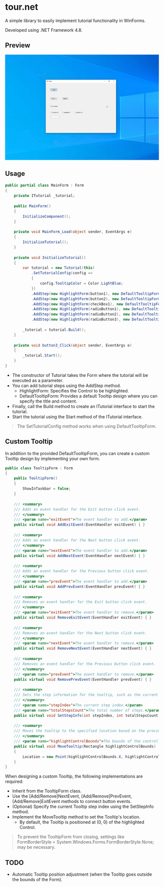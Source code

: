 # tour.net
A simple library to easily implement tutorial functionality in WinForms.

Developed using .NET Framework 4.8.

## Preview
![sample](https://github.com/chanos-dev/tour.net/blob/main/sample.gif?raw=true)

## Usage
```csharp
public partial class MainForm : Form
{
    private ITutorial _tutorial;

    public MainForm()
    {
        InitializeComponent();
    }

    private void MainForm_Load(object sender, EventArgs e)
    {
        InitializeTutorial();
    }

    private void InitializeTutorial()
    {
        var tutorial = new Tutorial(this)
            .SetTutorialConfig(config =>
            {
                config.TooltipColor = Color.LightBlue;
            })
            .AddStep(new HighlightForm(button1), new DefaultTooltipForm("Step 1", "click the button1.", ETooltipPosition.Right))
            .AddStep(new HighlightForm(button2), new DefaultTooltipForm("Step 2", "click the button2.", ETooltipPosition.Right))
            .AddStep(new HighlightForm(checkBox1), new DefaultTooltipForm("Step 3", "check the checkBox1.", ETooltipPosition.Top))
            .AddStep(new HighlightForm(radioButton1), new DefaultTooltipForm("Step 4", "click the radioButton1.", ETooltipPosition.Bottom))
            .AddStep(new HighlightForm(radioButton2), new DefaultTooltipForm("Step 5", "click the radioButton2.", ETooltipPosition.Left))
            .AddStep(new HighlightForm(radioButton3), new DefaultTooltipForm("Step 6", "click the radioButton3.", ETooltipPosition.Right));

        _tutorial = tutorial.Build();
    }

    private void button3_Click(object sender, EventArgs e)
    {
        _tutorial.Start();
    }
}
```

- The constructor of Tutorial takes the Form where the tutorial will be executed as a parameter.
- You can add tutorial steps using the AddStep method.
  - HighlightForm: Specifies the Control to be highlighted.
  - DefaultTooltipForm: Provides a default Tooltip design where you can specify the title and content.
- Finally, call the Build method to create an ITutorial interface to start the tutorial.
- Start the tutorial using the Start method of the ITutorial interface.

> The SetTutorialConfig method works when using DefaultTooltipForm.

## Custom Tooltip
In addition to the provided DefaultTooltipForm, you can create a custom Tooltip design by implementing your own form.

```csharp
public class TooltipForm : Form
{
    public TooltipForm()
    {
        ShowInTaskbar = false;
    }

    /// <summary>
    /// Adds an event handler for the Exit button click event.
    /// </summary>
    /// <param name="exitEvent">The event handler to add.</param>
    public virtual void AddExitEvent(EventHandler exitEvent) { }

    /// <summary>
    /// Adds an event handler for the Next button click event.
    /// </summary>
    /// <param name="nextEvent">The event handler to add.</param>
    public virtual void AddNextEvent(EventHandler nextEvent) { }

    /// <summary>
    /// Adds an event handler for the Previous button click event.
    /// </summary>
    /// <param name="prevEvent">The event handler to add.</param>
    public virtual void AddPrevEvent(EventHandler prevEvent) { }

    /// <summary>
    /// Removes an event handler for the Exit button click event.
    /// </summary>
    /// <param name="exitEvent">The event handler to remove.</param>
    public virtual void RemoveExitEvent(EventHandler exitEvent) { }

    /// <summary>
    /// Removes an event handler for the Next button click event.
    /// </summary>
    /// <param name="nextEvent">The event handler to remove.</param>
    public virtual void RemoveNextEvent(EventHandler nextEvent) { }

    /// <summary>
    /// Removes an event handler for the Previous button click event.
    /// </summary>
    /// <param name="prevEvent">The event handler to remove.</param>
    public virtual void RemovePrevEvent(EventHandler prevEvent) { }

    /// <summary>
    /// Sets the step information for the tooltip, such as the current step index and the total number of steps.
    /// </summary>
    /// <param name="stepIndex">The current step index.</param>
    /// <param name="totalStepsCount">The total number of steps.</param>
    public virtual void SetStepInfo(int stepIndex, int totalStepsCount) { }

    /// <summary>
    /// Moves the tooltip to the specified location based on the provided bounds of the highlighted control.
    /// </summary>
    /// <param name="highlightControlBounds">The bounds of the control to highlight.</param>
    public virtual void MoveTooltip(Rectangle highlightControlBounds)
    {
        Location = new Point(highlightControlBounds.X, highlightControlBounds.Y);
    }
}
```
When designing a custom Tooltip, the following implementations are required:

- Inherit from the TooltipForm class.
- Use the [Add/Remove]NextEvent, [Add/Remove]PrevEvent, [Add/Remove]ExitEvent methods to connect button events.
- (Optional) Specify the current Tooltip step index using the SetStepInfo method.
- Implement the MoveTooltip method to set the Tooltip's location.
  - By default, the Tooltip is positioned at (0, 0) of the highlighted Control.

> To prevent the TooltipForm from closing, settings like FormBorderStyle = System.Windows.Forms.FormBorderStyle.None; may be necessary.

## TODO
- Automatic Tooltip position adjustment (when the Tooltip goes outside the bounds of the Form).